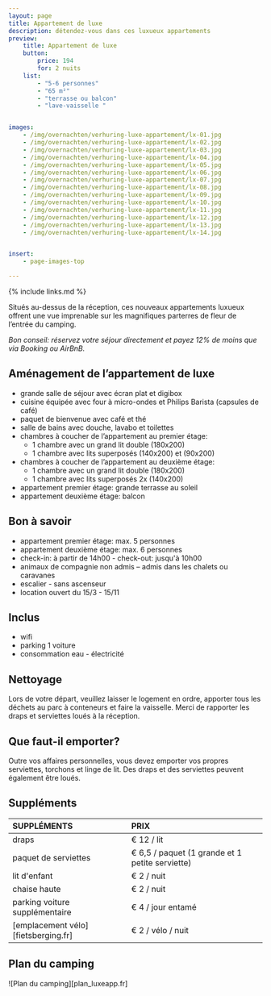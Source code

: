 ```yaml
---
layout: page
title: Appartement de luxe
description: détendez-vous dans ces luxueux appartements
preview:
    title: Appartement de luxe
    button:
        price: 194
        for: 2 nuits
    list:
        - "5-6 personnes"
        - "65 m²"
        - "terrasse ou balcon"
        - "lave-vaisselle "


images:
    - /img/overnachten/verhuring-luxe-appartement/lx-01.jpg
    - /img/overnachten/verhuring-luxe-appartement/lx-02.jpg
    - /img/overnachten/verhuring-luxe-appartement/lx-03.jpg
    - /img/overnachten/verhuring-luxe-appartement/lx-04.jpg
    - /img/overnachten/verhuring-luxe-appartement/lx-05.jpg
    - /img/overnachten/verhuring-luxe-appartement/lx-06.jpg
    - /img/overnachten/verhuring-luxe-appartement/lx-07.jpg
    - /img/overnachten/verhuring-luxe-appartement/lx-08.jpg
    - /img/overnachten/verhuring-luxe-appartement/lx-09.jpg
    - /img/overnachten/verhuring-luxe-appartement/lx-10.jpg
    - /img/overnachten/verhuring-luxe-appartement/lx-11.jpg
    - /img/overnachten/verhuring-luxe-appartement/lx-12.jpg
    - /img/overnachten/verhuring-luxe-appartement/lx-13.jpg
    - /img/overnachten/verhuring-luxe-appartement/lx-14.jpg


insert:
    - page-images-top

---
```

{% include links.md %}

Situés au-dessus de la réception, ces nouveaux appartements luxueux offrent une vue imprenable sur les magnifiques parterres de fleur de l’entrée du camping.  

*Bon conseil: réservez votre séjour directement et payez 12% de moins que via Booking ou AirBnB.*

## Aménagement de l’appartement de luxe

- grande salle de séjour avec écran plat et digibox
- cuisine équipée avec four à micro-ondes et Philips Barista (capsules de café)
- paquet de bienvenue avec café et thé
- salle de bains avec douche, lavabo et toilettes
- chambres à coucher de l’appartement au premier étage:
    - 1 chambre avec un grand lit double (180x200)
    - 1 chambre avec lits superposés (140x200) et (90x200)
- chambres à coucher de l’appartement au deuxième étage:
    - 1 chambre avec un grand lit double (180x200)
    - 1 chambre avec lits superposés 2x (140x200)
- appartement premier étage: grande terrasse au soleil
- appartement deuxième étage: balcon


## Bon à savoir

- appartement premier étage: max. 5 personnes
- appartement deuxième étage: max. 6 personnes
- check-in: à partir de 14h00 - check-out: jusqu'à 10h00
- animaux de compagnie non admis – admis dans les chalets ou caravanes
- escalier - sans ascenseur
- location ouvert du 15/3 - 15/11




## Inclus
- wifi
- parking 1 voiture
- consommation eau - électricité

## Nettoyage
Lors de votre départ, veuillez laisser le logement en ordre, apporter tous les déchets au parc à conteneurs et faire la vaisselle. Merci de rapporter les draps et serviettes loués à la réception.

## Que faut-il emporter?
Outre vos affaires personnelles, vous devez emporter vos propres serviettes, torchons et linge de lit.
Des draps et des serviettes peuvent également être loués.


## Suppléments

SUPPLÉMENTS               | PRIX
:-------------------|:-----------|
draps               | € 12 / lit
paquet de serviettes| € 6,5 / paquet (1 grande et 1 petite serviette)
lit d'enfant        | € 2 / nuit
chaise haute        | € 2 / nuit
parking voiture supplémentaire  | € 4 / jour entamé
[emplacement vélo][fietsberging.fr]| € 2 / vélo / nuit


## Plan du camping

![Plan du camping][plan_luxeapp.fr]
